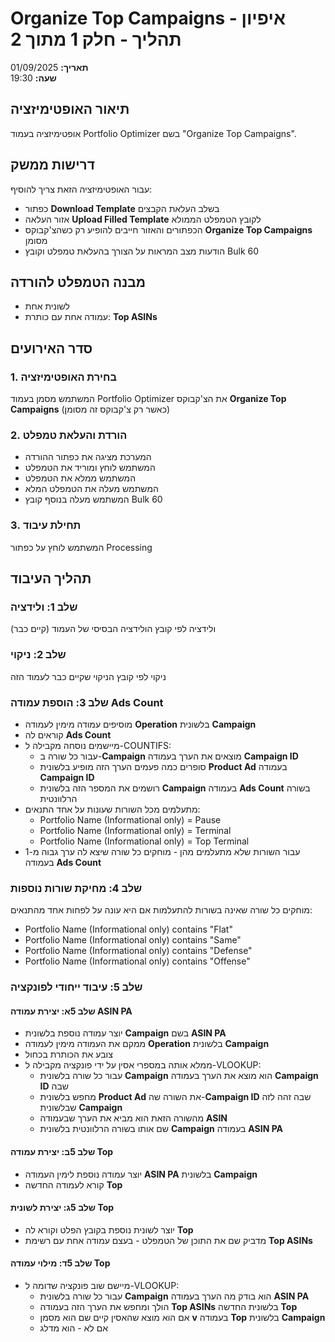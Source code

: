 # Organize Top Campaigns - איפיון תהליך - חלק 1 מתוך 2

**תאריך:** 01/09/2025  
**שעה:** 19:30

## תיאור האופטימיזציה
אופטימיזציה בעמוד Portfolio Optimizer בשם "Organize Top Campaigns".

## דרישות ממשק
עבור האופטימיזציה הזאת צריך להוסיף:
- כפתור **Download Template** בשלב העלאת הקבצים
- אזור העלאה **Upload Filled Template** לקובץ הטמפלט הממולא
- הכפתורים והאזור חייבים להופיע רק כשהצ'קבוקס **Organize Top Campaigns** מסומן
- הודעות מצב המראות על הצורך בהעלאת טמפלט וקובץ Bulk 60

## מבנה הטמפלט להורדה
- לשונית אחת
- עמודה אחת עם כותרת: **Top ASINs**

## סדר האירועים

### 1. בחירת האופטימיזציה
המשתמש מסמן בעמוד Portfolio Optimizer את הצ'קבוקס **Organize Top Campaigns** (כאשר רק צ'קבוקס זה מסומן)

### 2. הורדת והעלאת טמפלט
- המערכת מציגה את כפתור ההורדה
- המשתמש לוחץ ומוריד את הטמפלט
- המשתמש ממלא את הטמפלט
- המשתמש מעלה את הטמפלט המלא
- המשתמש מעלה בנוסף קובץ Bulk 60

### 3. תחילת עיבוד
המשתמש לוחץ על כפתור Processing

## תהליך העיבוד

### שלב 1: ולידציה
ולידציה לפי קובץ הולידציה הבסיסי של העמוד (קיים כבר)

### שלב 2: ניקוי
ניקוי לפי קובץ הניקוי שקיים כבר לעמוד הזה

### שלב 3: הוספת עמודה Ads Count
- מוסיפים עמודה מימין לעמודה **Operation** בלשונית **Campaign**
- קוראים לה **Ads Count**
- מיישמים נוסחה מקבילה ל-COUNTIFS:
  - עבור כל שורה ב-**Campaign** מוצאים את הערך בעמודה **Campaign ID**
  - סופרים כמה פעמים הערך הזה מופיע בלשונית **Product Ad** בעמודה **Campaign ID**
  - רושמים את המספר הזה בלשונית **Campaign** בעמודה **Ads Count** בשורה הרלוונטית
- מתעלמים מכל השורות שעונות על אחד התנאים:
  - Portfolio Name (Informational only) = Pause
  - Portfolio Name (Informational only) = Terminal
  - Portfolio Name (Informational only) = Top Terminal
- עבור השורות שלא מתעלמים מהן - מוחקים כל שורה שיצא לה ערך גבוה מ-1 בעמודה **Ads Count**

### שלב 4: מחיקת שורות נוספות
מוחקים כל שורה שאינה בשורות להתעלמות אם היא עונה על לפחות אחד מהתנאים:
- Portfolio Name (Informational only) contains "Flat"
- Portfolio Name (Informational only) contains "Same"
- Portfolio Name (Informational only) contains "Defense"
- Portfolio Name (Informational only) contains "Offense"

### שלב 5: עיבוד ייחודי לפונקציה

#### שלב 5א: יצירת עמודה ASIN PA
- יוצר עמודה נוספת בלשונית **Campaign** בשם **ASIN PA**
- ממקם את העמודה מימין לעמודה **Operation** בלשונית **Campaign**
- צובע את הכותרת בכחול
- ממלא אותה במספרי אסין על ידי פונקציה מקבילה ל-VLOOKUP:
  - עבור כל שורה בלשונית **Campaign** הוא מוצא את הערך בעמודה **Campaign ID** שבה
  - מחפש בלשונית **Product Ad** את השורה שה-**Campaign ID** שבה זהה לזה שבלשונית **Campaign**
  - מהשורה הזאת הוא מביא את הערך שבעמודה **ASIN**
  - שם אותו בשורה הרלוונטית בלשונית **Campaign** בעמודה **ASIN PA**

#### שלב 5ב: יצירת עמודה Top
- יוצר עמודה נוספת לימין העמודה **ASIN PA** בלשונית **Campaign**
- קורא לעמודה החדשה **Top**

#### שלב 5ג: יצירת לשונית Top
- יוצר לשונית נוספת בקובץ הפלט וקורא לה **Top**
- מדביק שם את התוכן של הטמפלט - בעצם עמודה אחת עם רשימת **Top ASINs**

#### שלב 5ד: מילוי עמודה Top
- מיישם שוב פונקציה שדומה ל-VLOOKUP:
  - עבור כל שורה בלשונית **Campaign** הוא בודק מה הערך בעמודה **ASIN PA**
  - הולך ומחפש את הערך הזה בעמודה **Top ASINs** בלשונית החדשה **Top**
  - אם הוא מוצא שהאסין קיים שם הוא מסמן **v** בעמודה **Top** בלשונית **Campaign**
  - אם לא - הוא מדלג